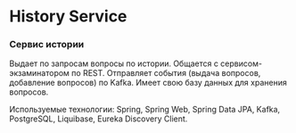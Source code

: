 # History Service

### Сервис истории
Выдает по запросам вопросы по истории.
Общается с сервисом-экзаминатором по REST.
Отправляет события (выдача вопросов, добавление вопросов) по Kafka.
Имеет свою базу данных для хранения вопросов.

Используемые технологии: Spring, Spring Web, Spring Data JPA, Kafka, PostgreSQL, Liquibase, Eureka Discovery Client.